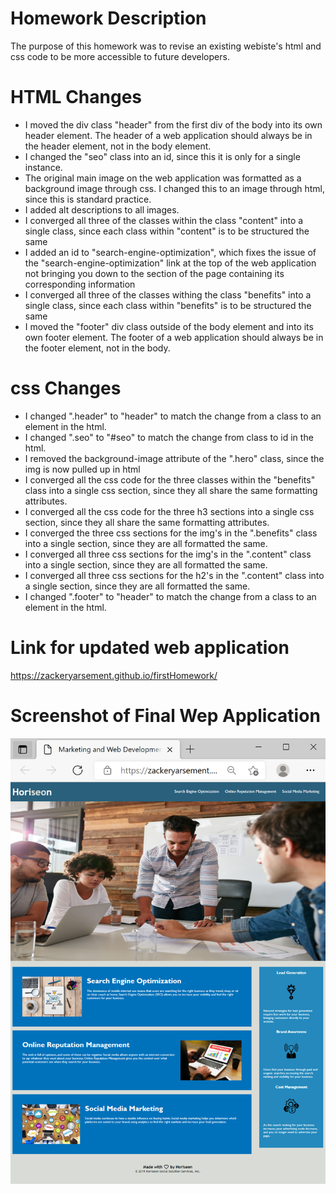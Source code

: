 # Homework Description
The purpose of this homework was to revise an existing webiste's html and css code to be more accessible to future developers.

# HTML Changes

- I moved the div class "header" from the first div of the body into its own header element. The header of a web application should always be in the header element, not in the body element.
- I changed the "seo" class into an id, since this it is only for a single instance.
- The original main image on the web application was formatted as a background image through css. I changed this to an image through html, since this is standard practice.
- I added alt descriptions to all images.
- I converged all three of the classes within the class "content" into a single class, since each class within "content" is to be structured the same
- I added an id to "search-engine-optimization", which fixes the issue of the "search-engine-optimization" link at the top of the web application not bringing you down to the section of the page containing its corresponding information
- I converged all three of the classes withing the class "benefits" into a single class, since each class within "benefits" is to be structured the same
- I moved the "footer" div class outside of the body element and into its own footer element. The footer of a web application should always be in the footer element, not in the body.

# css Changes

- I changed ".header" to "header" to match the change from a class to an element in the html.
- I changed ".seo" to "#seo" to match the change from class to id in the html.
- I removed the background-image attribute of the ".hero" class, since the img is now pulled up in html
- I converged all the css code for the three classes within the "benefits" class into a single css section, since they all share the same formatting attributes.
- I converged all the css code for the three h3 sections into a single css section, since they all share the same formatting attributes.
- I converged the three css sections for the img's in the ".benefits" class into a single section, since they are all formatted the same.
- I converged all three css sections for the img's in the ".content" class into a single section, since they are all formatted the same.
- I converged all three css sections for the h2's in the ".content" class into a single section, since they are all formatted the same.
- I changed ".footer" to "header" to match the change from a class to an element in the html.

# Link for updated web application

https://zackeryarsement.github.io/firstHomework/

# Screenshot of Final Wep Application

![Website Screenshot](./Develop/assets/images/HoriseonWebApplicationImage.png)